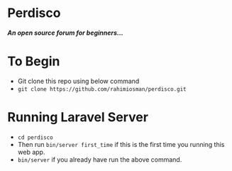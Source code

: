 # Perdisco

***An open source forum for beginners...***

# To Begin
- Git clone this repo using below command
- `git clone https://github.com/rahimiosman/perdisco.git`

# Running Laravel Server
- `cd perdisco`
- Then run `bin/server first_time` if this is the first time you running this web app.
- `bin/server` if you already have run the above command.
